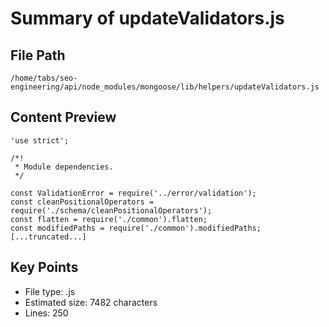 # Summary of updateValidators.js
  
## File Path
`/home/tabs/seo-engineering/api/node_modules/mongoose/lib/helpers/updateValidators.js`

## Content Preview
```
'use strict';

/*!
 * Module dependencies.
 */

const ValidationError = require('../error/validation');
const cleanPositionalOperators = require('./schema/cleanPositionalOperators');
const flatten = require('./common').flatten;
const modifiedPaths = require('./common').modifiedPaths;
[...truncated...]
```

## Key Points
- File type: .js
- Estimated size: 7482 characters
- Lines: 250
